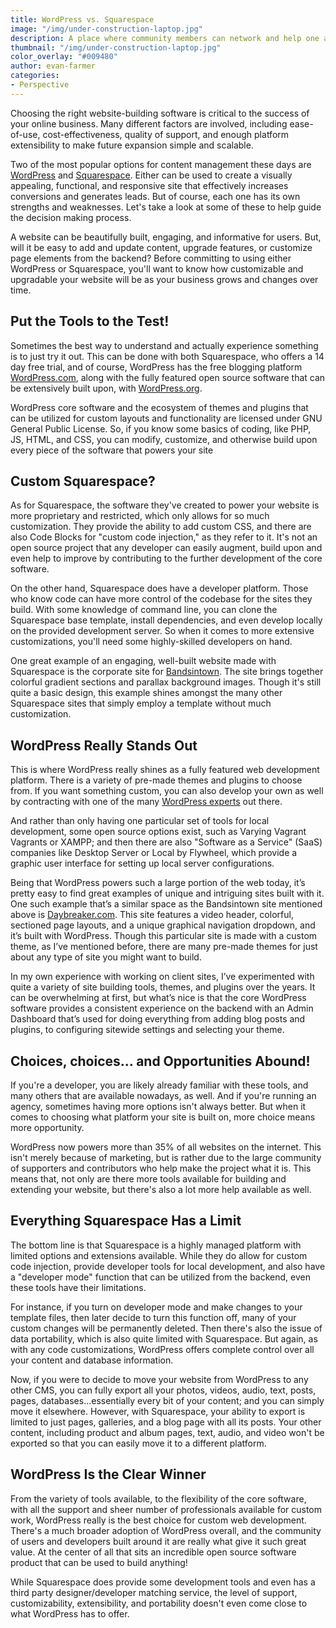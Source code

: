 ```yaml
---
title: WordPress vs. Squarespace
image: "/img/under-construction-laptop.jpg"
description: A place where community members can network and help one another
thumbnail: "/img/under-construction-laptop.jpg"
color_overlay: "#009480"
author: evan-farmer
categories:
- Perspective
---
```


Choosing the right website-building software is critical to the success of your online business. Many different factors are involved, including ease-of-use, cost-effectiveness, quality of support, and enough platform extensibility to make future expansion simple and scalable.

Two of the most popular options for content management these days are [WordPress](https://wordpress.org/) and [Squarespace](https://squarespace.com/). Either can be used to create a visually appealing, functional, and responsive site that effectively increases conversions and generates leads. But of course, each one has its own strengths and weaknesses. Let's take a look at some of these to help guide the decision making process.

A website can be beautifully built, engaging, and informative for users. But, will it be easy to add and update content, upgrade features, or customize page elements from the backend? Before committing to using either WordPress or Squarespace, you'll want to know how customizable and upgradable your website will be as your business grows and changes over time.

## Put the Tools to the Test!
Sometimes the best way to understand and actually experience something is to just try it out. This can be done with both Squarespace, who offers a 14 day free trial, and of course, WordPress has the free blogging platform [WordPress.com](https://wordpress.com/), along with the fully featured open source software that can be extensively built upon, with [WordPress.org](https://wordpress.org/).

WordPress core software and the ecosystem of themes and plugins that can be utilized for custom layouts and functionality are licensed under GNU General Public License. So, if you know some basics of coding, like PHP, JS, HTML, and CSS, you can modify, customize, and otherwise build upon every piece of the software that powers your site

## Custom Squarespace?
As for Squarespace, the software they've created to power your website is more proprietary and restricted, which only allows for so much customization. They provide the ability to add custom CSS, and there are also Code Blocks for "custom code injection," as they refer to it. It's not an open source project that any developer can easily augment, build upon and even help to improve by contributing to the further development of the core software.

On the other hand, Squarespace does have a developer platform. Those who know code can have more control of the codebase for the sites they build. With some knowledge of command line, you can clone the Squarespace base template, install dependencies, and even develop locally on the provided development server. So when it comes to more extensive customizations, you'll need some highly-skilled developers on hand.

One great example of an engaging, well-built website made with Squarespace is the corporate site for [Bandsintown](https://corp.bandsintown.com/). The site brings together colorful gradient sections and parallax background images. Though it's still quite a basic design, this example shines amongst the many other Squarespace sites that simply employ a template without much customization.

## WordPress Really Stands Out
This is where WordPress really shines as a fully featured web development platform. There is a variety of pre-made themes and plugins to choose from. If you want something custom, you can also develop your own as well by contracting with one of the many [WordPress experts](/) out there.

And rather than only having one particular set of tools for local development, some open source options exist, such as Varying Vagrant Vagrants or XAMPP; and then there are also "Software as a Service" (SaaS) companies like Desktop Server or Local by Flywheel, which provide a graphic user interface for setting up local server configurations.

Being that WordPress powers such a large portion of the web today, it’s pretty easy to find great examples of unique and intriguing sites built with it. One such example that’s a similar space as the Bandsintown site mentioned above is [Daybreaker.com](https://www.daybreaker.com/). This site features a video header, colorful, sectioned page layouts, and a unique graphical navigation dropdown, and it’s built with WordPress. Though this particular site is made with a custom theme, as I’ve mentioned before, there are many pre-made themes for just about any type of site you might want to build.

In my own experience with working on client sites, I’ve experimented with quite a variety of site building tools, themes, and plugins over the years. It can be overwhelming at first, but what’s nice is that the core WordPress software provides a consistent experience on the backend with an Admin Dashboard that’s used for doing everything from adding blog posts and plugins, to configuring sitewide settings and selecting your theme.

## Choices, choices... and Opportunities Abound!
If you're a developer, you are likely already familiar with these tools, and many others that are available nowadays, as well. And if you're running an agency, sometimes having more options isn't always better. But when it comes to choosing what platform your site is built on, more choice means more opportunity.

WordPress now powers more than 35% of all websites on the internet. This isn't merely because of marketing, but is rather due to the large community of supporters and contributors who help make the project what it is. This means that, not only are there more tools available for building and extending your website, but there's also a lot more help available as well.

## Everything Squarespace Has a Limit
The bottom line is that Squarespace is a highly managed platform with limited options and extensions available. While they do allow for custom code injection, provide developer tools for local development, and also have a "developer mode" function that can be utilized from the backend, even these tools have their limitations.

For instance, if you turn on developer mode and make changes to your template files, then later decide to turn this function off, many of your custom changes will be permanently deleted. Then there's also the issue of data portability, which is also quite limited with Squarespace. But again, as with any code customizations, WordPress offers complete control over all your content and database information.

Now, if you were to decide to move your website from WordPress to any other CMS, you can fully export all your photos, videos, audio, text, posts, pages, databases...essentially every bit of your content; and you can simply move it elsewhere. However, with Squarespace, your ability to export is limited to just pages, galleries, and a blog page with all its posts. Your other content, including product and album pages, text, audio, and video won't be exported so that you can easily move it to a different platform.

## WordPress Is the Clear Winner
From the variety of tools available, to the flexibility of the core software, with all the support and sheer number of professionals available for custom work, WordPress really is the best choice for custom web development. There's a much broader adoption of WordPress overall, and the community of users and developers built around it are really what give it such great value. At the center of all that sits an incredible open source software product that can be used to build anything!

While Squarespace does provide some development tools and even has a third party designer/developer matching service, the level of support, customizability, extensibility, and portability doesn't even come close to what WordPress has to offer.
